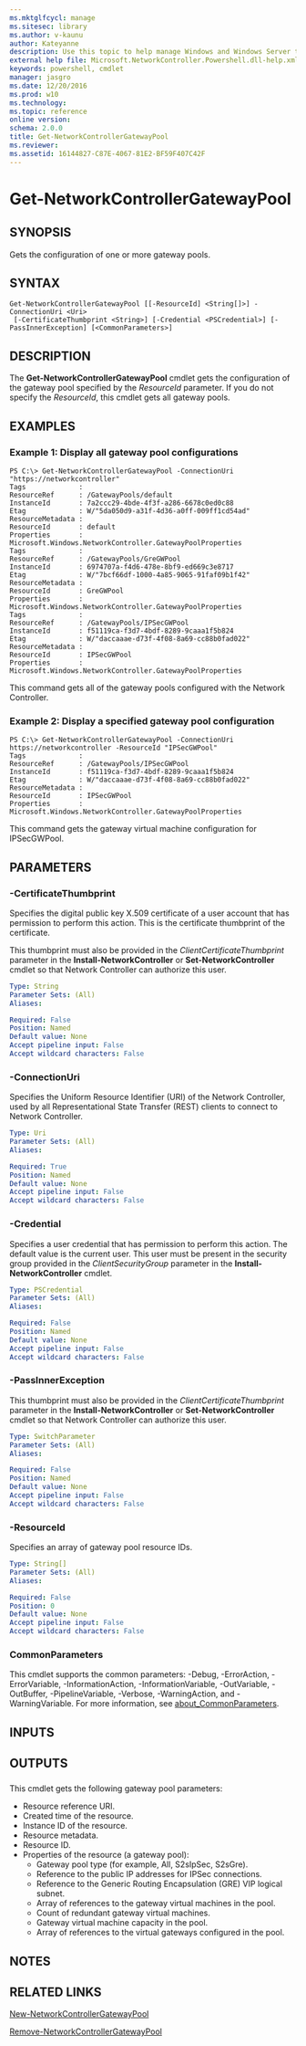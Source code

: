 ```yaml
---
ms.mktglfcycl: manage
ms.sitesec: library
ms.author: v-kaunu
author: Kateyanne
description: Use this topic to help manage Windows and Windows Server technologies with Windows PowerShell.
external help file: Microsoft.NetworkController.Powershell.dll-help.xml
keywords: powershell, cmdlet
manager: jasgro
ms.date: 12/20/2016
ms.prod: w10
ms.technology: 
ms.topic: reference
online version: 
schema: 2.0.0
title: Get-NetworkControllerGatewayPool
ms.reviewer:
ms.assetid: 16144827-C87E-4067-81E2-BF59F407C42F
---
```


# Get-NetworkControllerGatewayPool

## SYNOPSIS
Gets the configuration of one or more gateway pools.

## SYNTAX

```
Get-NetworkControllerGatewayPool [[-ResourceId] <String[]>] -ConnectionUri <Uri>
 [-CertificateThumbprint <String>] [-Credential <PSCredential>] [-PassInnerException] [<CommonParameters>]
```

## DESCRIPTION
The **Get-NetworkControllerGatewayPool** cmdlet gets the configuration of the gateway pool specified by the *ResourceId* parameter.
If you do not specify the *ResourceId*, this cmdlet gets all gateway pools.

## EXAMPLES

### Example 1: Display all gateway pool configurations
```
PS C:\> Get-NetworkControllerGatewayPool -ConnectionUri "https://networkcontroller"
Tags             : 
ResourceRef      : /GatewayPools/default
InstanceId       : 7a2ccc29-4bde-4f3f-a286-6678c0ed0c88
Etag             : W/"5da050d9-a31f-4d36-a0ff-009ff1cd54ad"
ResourceMetadata : 
ResourceId       : default
Properties       : Microsoft.Windows.NetworkController.GatewayPoolProperties
Tags             : 
ResourceRef      : /GatewayPools/GreGWPool
InstanceId       : 6974707a-f4d6-478e-8bf9-ed669c3e8717
Etag             : W/"7bcf66df-1000-4a85-9065-91faf09b1f42"
ResourceMetadata : 
ResourceId       : GreGWPool
Properties       : Microsoft.Windows.NetworkController.GatewayPoolProperties
Tags             : 
ResourceRef      : /GatewayPools/IPSecGWPool
InstanceId       : f51119ca-f3d7-4bdf-8289-9caaa1f5b824
Etag             : W/"daccaaae-d73f-4f08-8a69-cc88b0fad022"
ResourceMetadata : 
ResourceId       : IPSecGWPool
Properties       : Microsoft.Windows.NetworkController.GatewayPoolProperties
```

This command gets all of the gateway pools configured with the Network Controller.

### Example 2: Display a specified gateway pool configuration
```
PS C:\> Get-NetworkControllerGatewayPool -ConnectionUri https://networkcontroller -ResourceId "IPSecGWPool"
Tags             : 
ResourceRef      : /GatewayPools/IPSecGWPool
InstanceId       : f51119ca-f3d7-4bdf-8289-9caaa1f5b824
Etag             : W/"daccaaae-d73f-4f08-8a69-cc88b0fad022"
ResourceMetadata : 
ResourceId       : IPSecGWPool
Properties       : Microsoft.Windows.NetworkController.GatewayPoolProperties
```

This command gets the gateway virtual machine configuration for IPSecGWPool.

## PARAMETERS

### -CertificateThumbprint
Specifies the digital public key X.509 certificate of a user account that has permission to perform this action.
This is the certificate thumbprint of the certificate.

This thumbprint must also be provided in the *ClientCertificateThumbprint* parameter in the **Install-NetworkController** or **Set-NetworkController** cmdlet so that Network Controller can authorize this user.

```yaml
Type: String
Parameter Sets: (All)
Aliases: 

Required: False
Position: Named
Default value: None
Accept pipeline input: False
Accept wildcard characters: False
```

### -ConnectionUri
Specifies the Uniform Resource Identifier (URI) of the Network Controller, used by all Representational State Transfer (REST) clients to connect to Network Controller.

```yaml
Type: Uri
Parameter Sets: (All)
Aliases: 

Required: True
Position: Named
Default value: None
Accept pipeline input: False
Accept wildcard characters: False
```

### -Credential
Specifies a user credential that has permission to perform this action.
The default value is the current user.
This user must be present in the security group provided in the *ClientSecurityGroup* parameter in the **Install-NetworkController** cmdlet.

```yaml
Type: PSCredential
Parameter Sets: (All)
Aliases: 

Required: False
Position: Named
Default value: None
Accept pipeline input: False
Accept wildcard characters: False
```

### -PassInnerException
This thumbprint must also be provided in the *ClientCertificateThumbprint* parameter in the **Install-NetworkController** or **Set-NetworkController** cmdlet so that Network Controller can authorize this user.

```yaml
Type: SwitchParameter
Parameter Sets: (All)
Aliases: 

Required: False
Position: Named
Default value: None
Accept pipeline input: False
Accept wildcard characters: False
```

### -ResourceId
Specifies an array of gateway pool resource IDs.

```yaml
Type: String[]
Parameter Sets: (All)
Aliases: 

Required: False
Position: 0
Default value: None
Accept pipeline input: False
Accept wildcard characters: False
```

### CommonParameters
This cmdlet supports the common parameters: -Debug, -ErrorAction, -ErrorVariable, -InformationAction, -InformationVariable, -OutVariable, -OutBuffer, -PipelineVariable, -Verbose, -WarningAction, and -WarningVariable. For more information, see [about_CommonParameters](http://go.microsoft.com/fwlink/?LinkID=113216).

## INPUTS

## OUTPUTS

###  
This cmdlet gets the following gateway pool parameters: 

- Resource reference URI.
- Created time of the resource.
- Instance ID of the resource.
- Resource metadata.
- Resource ID.
- Properties of the resource (a gateway pool): 
  - Gateway pool type (for example, All, S2sIpSec, S2sGre). 
  - Reference to the public IP addresses for IPSec connections.
  - Reference to the Generic Routing Encapsulation (GRE) VIP logical subnet. 
  - Array of references to the gateway virtual machines in the pool.
  - Count of redundant gateway virtual machines.
  - Gateway virtual machine capacity in the pool.
  - Array of references to the virtual gateways configured in the pool.

## NOTES

## RELATED LINKS

[New-NetworkControllerGatewayPool](./New-NetworkControllerGatewayPool.md)

[Remove-NetworkControllerGatewayPool](./Remove-NetworkControllerGatewayPool.md)

